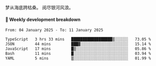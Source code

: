 梦从海底跨枯桑。
阅尽银河风浪。


#### 📝 Weekly development breakdown

<!--START_SECTION:waka-->

```txt
From: 04 January 2025 - To: 11 January 2025

TypeScript   3 hrs 33 mins   ██████████████████▒░░░░░░   73.05 %
JSON         44 mins         ███▓░░░░░░░░░░░░░░░░░░░░░   15.14 %
JavaScript   17 mins         █▒░░░░░░░░░░░░░░░░░░░░░░░   05.86 %
Bash         11 mins         █░░░░░░░░░░░░░░░░░░░░░░░░   03.94 %
YAML         5 mins          ▒░░░░░░░░░░░░░░░░░░░░░░░░   01.99 %
```

<!--END_SECTION:waka-->



